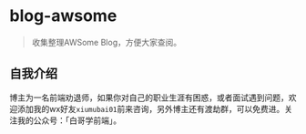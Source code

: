 # blog-awsome

> 收集整理AWSome Blog，方便大家查阅。

## 自我介绍

博主为一名前端劝退师，如果你对自己的职业生涯有困惑，或者面试遇到问题，欢迎添加我的wx好友`xiumubai01`前来咨询，另外博主还有渡劫群，可以免费进。关注我的公众号：「白哥学前端」。
